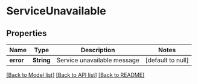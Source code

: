# ServiceUnavailable

## Properties
Name | Type | Description | Notes
------------ | ------------- | ------------- | -------------
**error** | **String** | Service unavailable message | [default to null]

[[Back to Model list]](../README.md#documentation-for-models) [[Back to API list]](../README.md#documentation-for-api-endpoints) [[Back to README]](../README.md)


